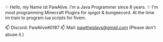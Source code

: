 ✨ Hello, my Name ist PawAlive. I'm a Java Programmer since 8 years. ✨
I'm most programming Minecraft Plugins for spigot & bungeecord.
At the time im train to program lua scripts for fivem.

📫 Discord: PawAlive#0187
📫 Mail: pawtheplays@gmail.com (Please don't abuse it.)
